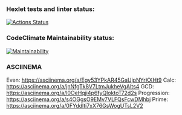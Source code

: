 ### Hexlet tests and linter status:
[![Actions Status](https://github.com/thygh0st/java-project-61/actions/workflows/hexlet-check.yml/badge.svg)](https://github.com/thygh0st/java-project-61/actions)

### CodeClimate Maintainability status:
[![Maintainability](https://api.codeclimate.com/v1/badges/3538e503033eb4ee1cbe/maintainability)](https://codeclimate.com/github/thygh0st/java-project-61/maintainability)

### ASCIINEMA
Even: https://asciinema.org/a/Egv53YPkAR45GaUjpNYrKXHt9
Calc: https://asciinema.org/a/jnNfgTk8V7LtmJukheVgAlts4
GCD: https://asciinema.org/a/l0OeHqji4p6fyQloktoT72d2s
Progression: https://asciinema.org/a/s4OGgsO9EMv7VLFQsFcwDMhbj
Prime: https://asciinema.org/a/0FYddlti7xX76GsWogUTsL2V2